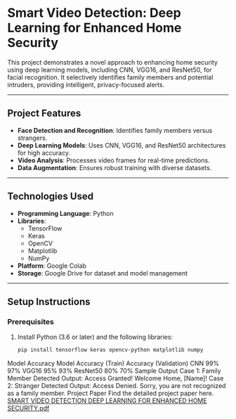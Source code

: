 # Smart Video Detection: Deep Learning for Enhanced Home Security

This project demonstrates a novel approach to enhancing home security using deep learning models, including CNN, VGG16, and ResNet50, for facial recognition. It selectively identifies family members and potential intruders, providing intelligent, privacy-focused alerts.

---

## **Project Features**
- **Face Detection and Recognition**: Identifies family members versus strangers.
- **Deep Learning Models**: Uses CNN, VGG16, and ResNet50 architectures for high accuracy.
- **Video Analysis**: Processes video frames for real-time predictions.
- **Data Augmentation**: Ensures robust training with diverse datasets.

---

## **Technologies Used**
- **Programming Language**: Python
- **Libraries**:
  - TensorFlow
  - Keras
  - OpenCV
  - Matplotlib
  - NumPy
- **Platform**: Google Colab
- **Storage**: Google Drive for dataset and model management

---

## **Setup Instructions**
### **Prerequisites**
1. Install Python (3.6 or later) and the following libraries:
   ```bash
   pip install tensorflow keras opencv-python matplotlib numpy
Model Accuracy
Model	      Accuracy (Train)	Accuracy (Validation)
CNN	        99%          97%
VGG16	      95%	         93%
ResNet50	  80%	         70%
Sample Output
Case 1: Family Member Detected
Output: Access Granted! Welcome Home, [Name]!
Case 2: Stranger Detected
Output: Access Denied. Sorry, you are not recognized as a family member.
Project Paper
Find the detailed project paper here.
[SMART VIDEO DETECTION DEEP LEARNING FOR ENHANCED HOME SECURITY.pdf](https://github.com/user-attachments/files/17915262/SMART.VIDEO.DETECTION.DEEP.LEARNING.FOR.ENHANCED.HOME.SECURITY.pdf)


